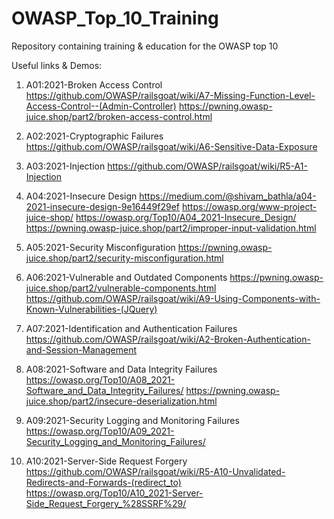 # OWASP_Top_10_Training
Repository containing training &amp; education for the OWASP top 10

Useful links & Demos:
1. A01:2021-Broken Access Control
https://github.com/OWASP/railsgoat/wiki/A7-Missing-Function-Level-Access-Control--(Admin-Controller)
https://pwning.owasp-juice.shop/part2/broken-access-control.html

2. A02:2021-Cryptographic Failures
https://github.com/OWASP/railsgoat/wiki/A6-Sensitive-Data-Exposure

3. A03:2021-Injection
https://github.com/OWASP/railsgoat/wiki/R5-A1-Injection

4. A04:2021-Insecure Design
https://medium.com/@shivam_bathla/a04-2021-insecure-design-9e16449f29ef
https://owasp.org/www-project-juice-shop/
https://owasp.org/Top10/A04_2021-Insecure_Design/
https://pwning.owasp-juice.shop/part2/improper-input-validation.html

5. A05:2021-Security Misconfiguration
https://pwning.owasp-juice.shop/part2/security-misconfiguration.html

6. A06:2021-Vulnerable and Outdated Components
https://pwning.owasp-juice.shop/part2/vulnerable-components.html
https://github.com/OWASP/railsgoat/wiki/A9-Using-Components-with-Known-Vulnerabilities-(JQuery)

7. A07:2021-Identification and Authentication Failures
	https://github.com/OWASP/railsgoat/wiki/A2-Broken-Authentication-and-Session-Management

8. A08:2021-Software and Data Integrity Failures
https://owasp.org/Top10/A08_2021-Software_and_Data_Integrity_Failures/
https://pwning.owasp-juice.shop/part2/insecure-deserialization.html

9. A09:2021-Security Logging and Monitoring Failures
https://owasp.org/Top10/A09_2021-Security_Logging_and_Monitoring_Failures/

10. A10:2021-Server-Side Request Forgery
https://github.com/OWASP/railsgoat/wiki/R5-A10-Unvalidated-Redirects-and-Forwards-(redirect_to)
https://owasp.org/Top10/A10_2021-Server-Side_Request_Forgery_%28SSRF%29/

